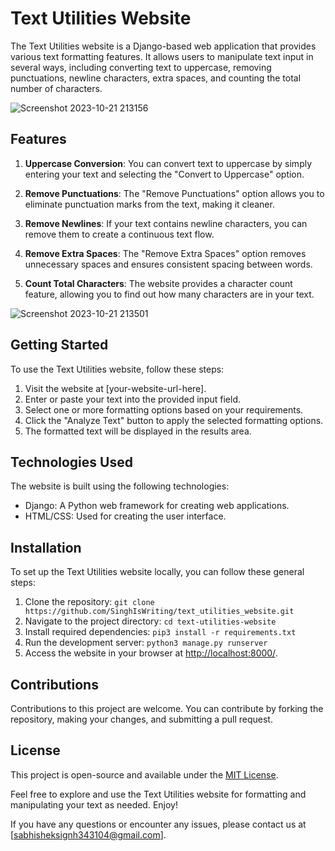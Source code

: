 # Text Utilities Website

The Text Utilities website is a Django-based web application that provides various text formatting features. It allows users to manipulate text input in several ways, including converting text to uppercase, removing punctuations, newline characters, extra spaces, and counting the total number of characters.

![Screenshot 2023-10-21 213156](https://github.com/SinghIsWriting/text_utilities_website/assets/122283853/1c603ad3-c45a-40c1-b4f6-0e123b000785)


## Features

1. **Uppercase Conversion**: You can convert text to uppercase by simply entering your text and selecting the "Convert to Uppercase" option.

2. **Remove Punctuations**: The "Remove Punctuations" option allows you to eliminate punctuation marks from the text, making it cleaner.

3. **Remove Newlines**: If your text contains newline characters, you can remove them to create a continuous text flow.

4. **Remove Extra Spaces**: The "Remove Extra Spaces" option removes unnecessary spaces and ensures consistent spacing between words.

5. **Count Total Characters**: The website provides a character count feature, allowing you to find out how many characters are in your text.

![Screenshot 2023-10-21 213501](https://github.com/SinghIsWriting/text_utilities_website/assets/122283853/156f8973-339f-4f51-8a83-1e33f4f1f088)

## Getting Started

To use the Text Utilities website, follow these steps:

1. Visit the website at [your-website-url-here].
2. Enter or paste your text into the provided input field.
3. Select one or more formatting options based on your requirements.
4. Click the "Analyze Text" button to apply the selected formatting options.
5. The formatted text will be displayed in the results area.

## Technologies Used

The website is built using the following technologies:

- Django: A Python web framework for creating web applications.
- HTML/CSS: Used for creating the user interface.

## Installation

To set up the Text Utilities website locally, you can follow these general steps:

1. Clone the repository:
```git clone https://github.com/SinghIsWriting/text_utilities_website.git```
2. Navigate to the project directory:
```cd text-utilities-website```
3. Install required dependencies:
```pip3 install -r requirements.txt```
4. Run the development server:
```python3 manage.py runserver```
5. Access the website in your browser at [http://localhost:8000/](http://localhost:8000/).

## Contributions

Contributions to this project are welcome. You can contribute by forking the repository, making your changes, and submitting a pull request.

## License

This project is open-source and available under the [MIT License](LICENSE).

Feel free to explore and use the Text Utilities website for formatting and manipulating your text as needed. Enjoy!

If you have any questions or encounter any issues, please contact us at [sabhisheksignh343104@gmail.com].
